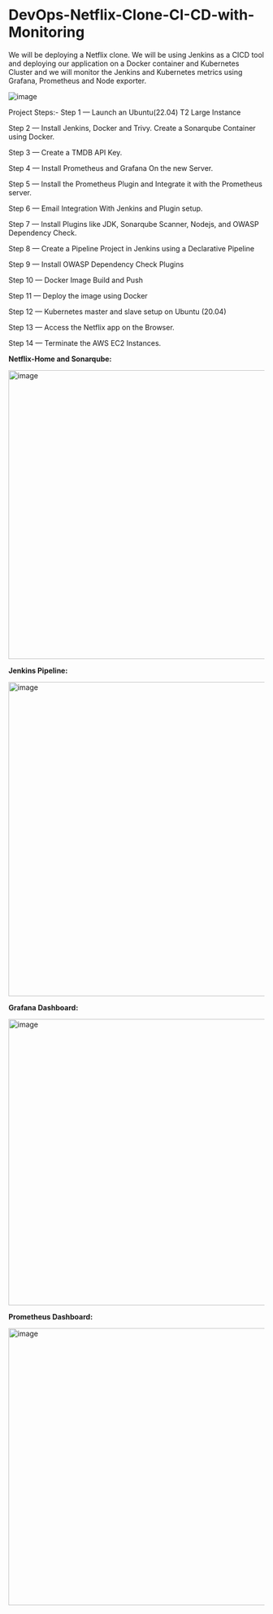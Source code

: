 # DevOps-Netflix-Clone-CI-CD-with-Monitoring

We will be deploying a Netflix clone. We will be using Jenkins as a CICD tool and deploying our application on a Docker container and Kubernetes Cluster and we will monitor the Jenkins and Kubernetes metrics using Grafana, Prometheus and Node exporter.

![image](https://github.com/mayankk-25/DevOps-Netflix-Clone-CI-CD-with-Monitoring-/assets/148369745/d566ab27-b1fa-4f04-9eb3-8b5cec057685)

Project Steps:-
Step 1 — Launch an Ubuntu(22.04) T2 Large Instance

Step 2 — Install Jenkins, Docker and Trivy. Create a Sonarqube Container using Docker.

Step 3 — Create a TMDB API Key.

Step 4 — Install Prometheus and Grafana On the new Server.

Step 5 — Install the Prometheus Plugin and Integrate it with the Prometheus server.

Step 6 — Email Integration With Jenkins and Plugin setup.

Step 7 — Install Plugins like JDK, Sonarqube Scanner, Nodejs, and OWASP Dependency Check.

Step 8 — Create a Pipeline Project in Jenkins using a Declarative Pipeline

Step 9 — Install OWASP Dependency Check Plugins

Step 10 — Docker Image Build and Push

Step 11 — Deploy the image using Docker

Step 12 — Kubernetes master and slave setup on Ubuntu (20.04)

Step 13 — Access the Netflix app on the Browser.

Step 14 — Terminate the AWS EC2 Instances.

**Netflix-Home and Sonarqube:**


<img width="568" alt="image" src="https://github.com/mayankk-25/DevOps-Netflix-Clone-CI-CD-with-Monitoring/assets/148369745/3bc97d6f-7f16-4dfb-8b46-bd95c05a98c2">


**Jenkins Pipeline:**


<img width="618" alt="image" src="https://github.com/mayankk-25/DevOps-Netflix-Clone-CI-CD-with-Monitoring/assets/148369745/26f85243-879c-4d4e-ba51-61c04299f179">


**Grafana Dashboard:**


<img width="563" alt="image" src="https://github.com/mayankk-25/DevOps-Netflix-Clone-CI-CD-with-Monitoring/assets/148369745/be6fea5c-2b1d-4244-9e45-93e81f44b761">


**Prometheus Dashboard:**


<img width="545" alt="image" src="https://github.com/mayankk-25/DevOps-Netflix-Clone-CI-CD-with-Monitoring/assets/148369745/8c8e6947-653f-4d2c-822d-a300668fce13">
